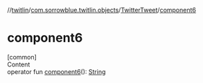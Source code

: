 //[twitlin](../../index.md)/[com.sorrowblue.twitlin.objects](../index.md)/[TwitterTweet](index.md)/[component6](component6.md)



# component6  
[common]  
Content  
operator fun [component6](component6.md)(): [String](https://kotlinlang.org/api/latest/jvm/stdlib/kotlin/-string/index.html)  



